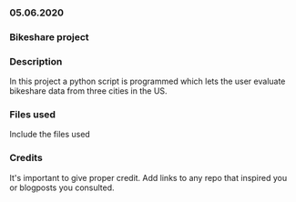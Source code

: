 ### 05.06.2020

### Bikeshare project

### Description
In this project a python script is programmed which lets the user evaluate bikeshare data from three cities in the US.

### Files used
Include the files used

### Credits
It's important to give proper credit. Add links to any repo that inspired you or blogposts you consulted.
